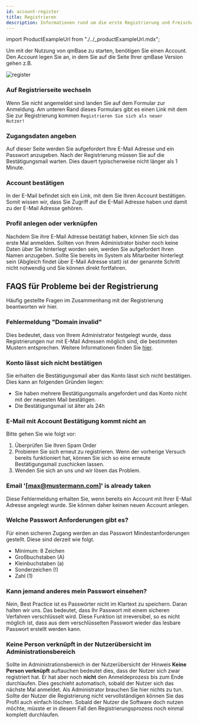 ```yaml
---
id: account-register
title: Registrieren
description: Informationen rund um die erste Registrierung und Freischaltung Ihres Accounts
---
```


import ProductExampleUrl from "./../\_productExampleUrl.mdx";

Um mit der Nutzung von qmBase zu starten, benötigen Sie einen Account. Den Account legen Sie an, in dem Sie auf die Seite Ihrer qmBase Version gehen z.B.

<ProductExampleUrl />

![register](https://caqadmin.blob.core.windows.net/public-screenshots/manual-screenshots/Screenshot%202021-05-24_register.png)

### Auf Registrierseite wechseln

Wenn Sie nicht angemeldet sind landen Sie auf dem Formular zur Anmeldung. Am unteren Rand dieses Formulars gibt es einen Link mit dem Sie zur Registrierung kommen <code>Registrieren Sie sich als neuer Nutzer!</code>

### Zugangsdaten angeben

Auf dieser Seite werden Sie aufgefordert Ihre E-Mail Adresse und ein Passwort anzugeben. Nach der Registrierung müssen Sie auf die Bestätigungsmail warten.
Dies dauert typischerweise nicht länger als 1 Minute.

### Account bestätigen

In der E-Mail befindet sich ein Link, mit dem Sie Ihren Account bestätigen. Somit wissen wir, dass Sie Zugriff auf die E-Mail Adresse haben und damit zu der E-Mail Adresse gehören.

### Profil anlegen oder verknüpfen

Nachdem Sie ihre E-Mail Adresse bestätigt haben, können Sie sich das erste Mal anmelden. Sollten von Ihrem Administrator bisher noch keine Daten über Sie hinterlegt worden sein, werden Sie aufgefordert Ihren Namen anzugeben.
Sollte Sie bereits im System als Mitarbeiter hinterlegt sein (Abgleich findet über E-Mail Adresse statt) ist der genannte Schritt nicht notwendig und Sie können direkt fortfahren.

## FAQS für Probleme bei der Registrierung

Häufig gestellte Fragen im Zusammenhang mit der Registrierung beantworten wir hier.

### Fehlermeldung "Domain invalid"

Dies bedeutet, dass von Ihrem Administrator festgelegt wurde, dass Registrierungen nur mit E-Mail Adressen möglich sind, die bestimmten Mustern entsprechen.
Weitere Informationen finden Sie [hier](/docs/apps/admin#erlaubte-domains).

### Konto lässt sich nicht bestätigen

Sie erhalten die Bestätigungsmail aber das Konto lässt sich nicht bestätigen. Dies kann an folgenden Gründen liegen:

- Sie haben mehrere Bestätigungsmails angefordert und das Konto nicht mit der neuesten Mail bestätigen.
- Die Bestätigungsmail ist älter als 24h

### E-Mail mit Account Bestätigung kommt nicht an

Bitte gehen Sie wie folgt vor:

1. Überprüfen Sie Ihren Spam Order
2. Probieren Sie sich erneut zu registrieren. Wenn der vorherige Versuch bereits funktioniert hat, können Sie sich so eine erneute Bestätigungsmail zuschicken lassen.
3. Wenden Sie sich an uns und wir lösen das Problem.

### Email '[max@mustermann.com]' is already taken

Diese Fehlermeldung erhalten Sie, wenn bereits ein Account mit Ihrer E-Mail Adresse angelegt wurde. Sie können daher keinen neuen Account anlegen.

### Welche Passwort Anforderungen gibt es?

Für einen sicheren Zugang werden an das Passwort Mindestanforderungen gestellt. Diese sind derzeit wie folgt.

- Minimum: 8 Zeichen
- Großbuchstaben (A)
- Kleinbuchstaben (a)
- Sonderzeichen (!)
- Zahl (1)

### Kann jemand anderes mein Passwort einsehen?

Nein, Best Practice ist es Passwörter nicht im Klartext zu speichern. Daran halten wir uns. Das bedeutet, dass Ihr Passwort mit einem sicheren Verfahren verschlüsselt wird.
Diese Funktion ist irreversibel, so es nicht möglich ist, dass aus dem verschlüsselten Passwort wieder das lesbare Passwort erstellt werden kann.

### Keine Person verknüpft in der Nutzerübersicht im Administrationsbereich

Sollte im Administrationsbereich in der Nutzerübersicht der Hinweis **Keine Person verknüpft** auftauchen bedeutet dies, dass der Nutzer sich zwar registriert hat.
Er hat aber noch **nicht** den Anmeldeprozess bis zum Ende durchlaufen. Dies geschieht automatisch, sobald der Nutzer sich das nächste Mal anmeldet.
Als Administrator brauchen Sie hier nichts zu tun. Sollte der Nutzer die Registrierung nicht vervollständigen können Sie das Profil auch einfach löschen.
Sobald der Nutzer die Software doch nutzen möchte, müsste er in diesem Fall den Registrierungsprozess noch einmal komplett durchlaufen.
